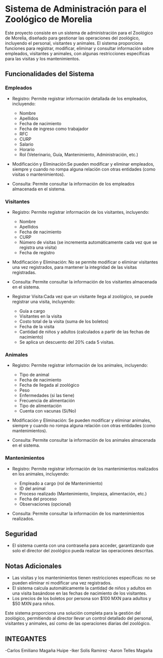 # Sistema de Administración para el Zoológico de Morelia

Este proyecto consiste en un sistema de administración para el Zoológico de Morelia, diseñado para gestionar las operaciones del zoológico, incluyendo el personal, visitantes y animales. El sistema proporciona funciones para registrar, modificar, eliminar y consultar información sobre empleados, visitantes y animales, con algunas restricciones específicas para las visitas y los mantenimientos.

## Funcionalidades del Sistema

### Empleados
- Registro: Permite registrar información detallada de los empleados, incluyendo:
  - Nombre
  - Apellidos
  - Fecha de nacimiento
  - Fecha de ingreso como trabajador
  - RFC
  - CURP
  - Salario
  - Horario
  - Rol (Veterinario, Guía, Mantenimiento, Administración, etc.)

- Modificación y Eliminación:Se pueden modificar y eliminar empleados, siempre y cuando no rompa alguna relación con otras entidades (como visitas o mantenimientos).

- Consulta: Permite consultar la información de los empleados almacenada en el sistema.

### Visitantes
- Registro: Permite registrar información de los visitantes, incluyendo:
  - Nombre
  - Apellidos
  - Fecha de nacimiento
  - CURP
  - Número de visitas (se incrementa automáticamente cada vez que se registra una visita)
  - Fecha de registro

- Modificación y Eliminación: No se permite modificar o eliminar visitantes una vez registrados, para mantener la integridad de las visitas registradas.

- Consulta: Permite consultar la información de los visitantes almacenada en el sistema.

- Registrar Visita:Cada vez que un visitante llega al zoológico, se puede registrar una visita, incluyendo:
  - Guía a cargo
  - Visitantes en la visita
  - Costo total de la visita (suma de los boletos)
  - Fecha de la visita
  - Cantidad de niños y adultos (calculados a partir de las fechas de nacimiento)
  - Se aplica un descuento del 20% cada 5 visitas.

### Animales
- Registro: Permite registrar información de los animales, incluyendo:
  - Tipo de animal
  - Fecha de nacimiento
  - Fecha de llegada al zoológico
  - Peso
  - Enfermedades (si las tiene)
  - Frecuencia de alimentación
  - Tipo de alimentación
  - Cuenta con vacunas (Sí/No)

- Modificación y Eliminación: Se pueden modificar y eliminar animales, siempre y cuando no rompa alguna relación con otras entidades (como mantenimientos).

- Consulta: Permite consultar la información de los animales almacenada en el sistema.

### Mantenimientos
- Registro: Permite registrar información de los mantenimientos realizados en los animales, incluyendo:
  - Empleado a cargo (rol de Mantenimiento)
  - ID del animal
  - Proceso realizado (Mantenimiento, limpieza, alimentación, etc.)
  - Fecha del proceso
  - Observaciones (opcional)

- Consulta: Permite consultar la información de los mantenimientos realizados.

## Seguridad
- El sistema cuenta con una contraseña para acceder, garantizando que solo el director del zoológico pueda realizar las operaciones descritas.

## Notas Adicionales
- Las visitas y los mantenimientos tienen restricciones específicas: no se pueden eliminar ni modificar una vez registrados.
- El sistema calcula automáticamente la cantidad de niños y adultos en una visita basándose en las fechas de nacimiento de los visitantes.
- Los precios de los boletos por persona son $100 MXN para adultos y $50 MXN para niños.

Este sistema proporciona una solución completa para la gestión del zoológico, permitiendo al director llevar un control detallado del personal, visitantes y animales, así como de las operaciones diarias del zoológico.


## INTEGANTES 
-Carlos Emiliano Magaña Huipe
-Iker Solis Ramirez
-Aaron Telles Magaña

